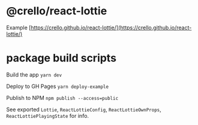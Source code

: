 # @crello/react-lottie

Example [https://crello.github.io/react-lottie/](https://crello.github.io/react-lottie/)

# package build scripts

Build the app
`yarn dev`

Deploy to GH Pages 
`yarn deploy-example`

Publish to NPM
`npm publish --access=public`

See exported `Lottie`, `ReactLottieConfig`, `ReactLottieOwnProps`, `ReactLottiePlayingState` for info.